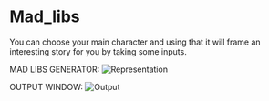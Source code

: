 # Mad_libs
You can choose your main character and using that it will frame an interesting story for you by taking some inputs. 

MAD LIBS GENERATOR:
![Representation](https://user-images.githubusercontent.com/109515403/188435709-899f17b9-6057-4b6b-8d14-16ba0123e9bc.JPG)

OUTPUT WINDOW:
![Output](https://user-images.githubusercontent.com/109515403/188435874-97bc387f-075c-4f78-b598-ef82aa759648.JPG)
